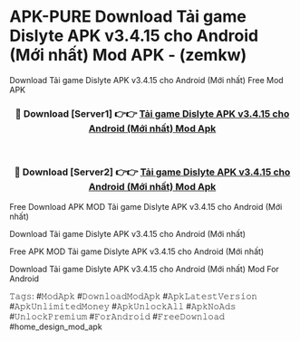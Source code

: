 # APK-PURE Download Tải game Dislyte APK v3.4.15 cho Android (Mới nhất) Mod APK - (zemkw)
Download Tải game Dislyte APK v3.4.15 cho Android (Mới nhất) Free Mod APK

<div align="center">
<h3>🔴 Download [Server1] 👉👉 <a href="https://apk-comot.site?title=Tải_game_Dislyte_APK_v3.4.15_cho_Android_(Mới_nhất)">Tải game Dislyte APK v3.4.15 cho Android (Mới nhất) Mod Apk</a></h3><br>

<h3>🔴 Download [Server2] 👉👉 <a href="https://apk-comot.site?title=Tải_game_Dislyte_APK_v3.4.15_cho_Android_(Mới_nhất)">Tải game Dislyte APK v3.4.15 cho Android (Mới nhất) Mod Apk</a></h3>
</div>


Free Download APK MOD Tải game Dislyte APK v3.4.15 cho Android (Mới nhất)

Download Tải game Dislyte APK v3.4.15 cho Android (Mới nhất) 

Free APK MOD Tải game Dislyte APK v3.4.15 cho Android (Mới nhất) 

Download Tải game Dislyte APK v3.4.15 cho Android (Mới nhất) Mod For Android

𝚃𝚊𝚐𝚜: #𝙼𝚘𝚍𝙰𝚙𝚔 #𝙳𝚘𝚠𝚗𝚕𝚘𝚊𝚍𝙼𝚘𝚍𝙰𝚙𝚔 #𝙰𝚙𝚔𝙻𝚊𝚝𝚎𝚜𝚝𝚅𝚎𝚛𝚜𝚒𝚘𝚗 #𝙰𝚙𝚔𝚄𝚗𝚕𝚒𝚖𝚒𝚝𝚎𝚍𝙼𝚘𝚗𝚎𝚢 #𝙰𝚙𝚔𝚄𝚗𝚕𝚘𝚌𝚔𝙰𝚕𝚕 #𝙰𝚙𝚔𝙽𝚘𝙰𝚍𝚜 #𝚄𝚗𝚕𝚘𝚌𝚔𝙿𝚛𝚎𝚖𝚒𝚞𝚖 #𝙵𝚘𝚛𝙰𝚗𝚍𝚛𝚘𝚒𝚍 #𝙵𝚛𝚎𝚎𝙳𝚘𝚠𝚗𝚕𝚘𝚊𝚍 #home_design_mod_apk